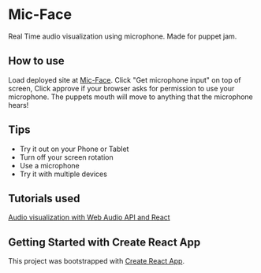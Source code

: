 # Mic-Face
Real Time audio visualization using microphone. Made for puppet jam.

## How to use
Load deployed site at [Mic-Face](https://mic-face.elijahatkins.com/). Click "Get microphone input" on top of screen, Click approve if your browser asks for permission to use your microphone. The puppets mouth will move to anything that the microphone hears! 

## Tips
* Try it out on your Phone or Tablet
* Turn off your screen rotation
* Use a microphone
* Try it with multiple devices

## Tutorials used
[Audio visualization with Web Audio API and React](https://www.twilio.com/blog/audio-visualisation-web-audio-api--react)

## Getting Started with Create React App

This project was bootstrapped with [Create React App](https://github.com/facebook/create-react-app).

